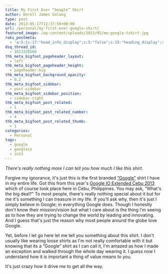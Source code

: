 ```yaml
---
title: My First Ever “Google” Shirt
author: Dorell James Galang
type: post
date: 2013-05-17T12:37:59+00:00
url: /personal/my-first-ever-google-shirt/
featured_image: /wp-content/uploads/2013/05/me-google-tshirt.jpg
roki_postmeta:
  - 'a:5:{s:17:"head_info_display";s:5:"false";s:15:"heading_display";s:4:"true";s:22:"heading_search_display";s:5:"false";s:22:"heading_social_display";s:4:"true";s:10:"subheading";s:0:"";}'
dsq_thread_id:
  - 1813320560
thb_meta_bigfoot_pageheader_layout:
  - left
thb_meta_bigfoot_pageheader_height:
  - pageheader-big
thb_meta_bigfoot_background_opacity:
  - 0.2
thb_meta_bigfoot_sidebar:
  - post-sidebar
thb_meta_bigfoot_sidebar_position:
  - sidebar-right
thb_meta_bigfoot_post_related:
  - 1
thb_meta_bigfoot_post_related_number:
  - 4
thb_meta_bigfoot_post_related_thumb:
  - 1
categories:
  - Personal
tags:
  - google
  - googleio
  - io13
---
```


_There's really nothing more I can tell you how much I like this shirt. <span class="wp-font-emots-emo-tongue"></span>_

Forgive my ignorance, it's just this is the first branded <a href="http://www.google.com" target="_blank">&#8220;Google&#8221;</a> shirt I have in my entire life. Got this from this year's <a href="https://plus.google.com/events/ckeeo387gvbvjiobgonnq91b2b4" target="_blank">Google IO Extended Cebu 2013</a> which of course took place here in Cebu, Philippines. You may ask, &#8220;What's the big deal?&#8221; To most people, there's really nothing special about it but for me it's something I can treasure in my life. If you'll ask why, then it's just I simply believe in Google; in everything Google does. Though I honestly don't know their mission/vision but what I care about is the thing I'm seeing as to how they are trying to change the world by leading and innovating. And I guess that's just the reason why most people around the globe love Google.

Yet, before I let go here let me tell you something about this shirt. I don't usually like wearing loose shirts as I'm not really comfortable with it but knowing that its a &#8220;Google&#8221; shirt as I can call it, I'm amazed as how I made an exception and walked through the whole day wearing it. I guess now I understand how it is important a thing of value means to you.

It's just crazy how it drive me to get all the way. <span class="wp-font-emots-emo-happy"></span>
